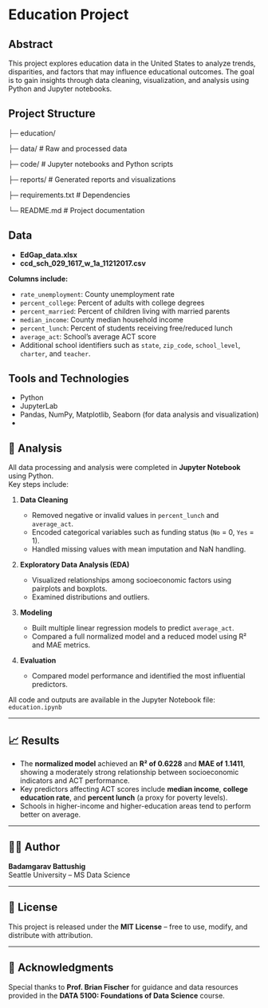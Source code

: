 # Education Project

## Abstract
This project explores education data in the United States to analyze trends, disparities, and factors that may influence educational outcomes. The goal is to gain insights through data cleaning, visualization, and analysis using Python and Jupyter notebooks.

## Project Structure
├─ education/

├─ data/                   # Raw and processed data

├─ code/                   # Jupyter notebooks and Python scripts

├─ reports/                # Generated reports and visualizations

├─ requirements.txt        # Dependencies 

└─ README.md               # Project documentation 

## Data
- **EdGap_data.xlsx**
- **ccd_sch_029_1617_w_1a_11212017.csv**

**Columns include:**  
- `rate_unemployment`: County unemployment rate  
- `percent_college`: Percent of adults with college degrees  
- `percent_married`: Percent of children living with married parents  
- `median_income`: County median household income  
- `percent_lunch`: Percent of students receiving free/reduced lunch  
- `average_act`: School’s average ACT score  
- Additional school identifiers such as `state`, `zip_code`, `school_level`, `charter`, and `teacher`.

## Tools and Technologies
- Python  
- JupyterLab  
- Pandas, NumPy, Matplotlib, Seaborn (for data analysis and visualization)
- 
## 🧹 Analysis
All data processing and analysis were completed in **Jupyter Notebook** using Python.  
Key steps include:

1. **Data Cleaning**
   - Removed negative or invalid values in `percent_lunch` and `average_act`.
   - Encoded categorical variables such as funding status (`No` = 0, `Yes` = 1).
   - Handled missing values with mean imputation and NaN handling.

2. **Exploratory Data Analysis (EDA)**
   - Visualized relationships among socioeconomic factors using pairplots and boxplots.
   - Examined distributions and outliers.

3. **Modeling**
   - Built multiple linear regression models to predict `average_act`.
   - Compared a full normalized model and a reduced model using R² and MAE metrics.

4. **Evaluation**
   - Compared model performance and identified the most influential predictors.

All code and outputs are available in the Jupyter Notebook file:  
`education.ipynb`

---

## 📈 Results
- The **normalized model** achieved an **R² of 0.6228** and **MAE of 1.1411**, showing a moderately strong relationship between socioeconomic indicators and ACT performance.  
- Key predictors affecting ACT scores include **median income**, **college education rate**, and **percent lunch** (a proxy for poverty levels).  
- Schools in higher-income and higher-education areas tend to perform better on average.

---

## 👩‍💻 Author
**Badamgarav Battushig**  
Seattle University – MS Data Science  

---

## 📜 License
This project is released under the **MIT License** – free to use, modify, and distribute with attribution.

---

## 🙏 Acknowledgments
Special thanks to **Prof. Brian Fischer** for guidance and data resources provided in the **DATA 5100: Foundations of Data Science** course. 
